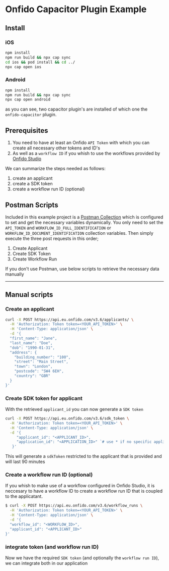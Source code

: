 # Onfido Capacitor Plugin Example

## Install

### iOS

```bash
npm install
npm run build && npx cap sync
cd ios && pod install && cd ../
npx cap open ios
```

### Android

```bash
npm install
npm run build && npx cap sync
npx cap open android
```

as you can see, two capacitor plugin's are installed of which one the `onfido-capacitor` plugin.

## Prerequisites

1. You need to have at least an Onfido `API Token` with which you can create all necessary other tokens and ID's
2. As well as a `workflow ID` if you whish to use the workflows provided by [Onfido Studio](https://onfido.com/solutions/studio/)

We can summarize the steps needed as follows:

1. create an applicant
2. create a SDK token
3. create a workflow run ID (optional)

## Postman Scripts

Included in this example project is a [Postman Collection](./Onfido.postman_collection.json) which is configured to set and get the necessary variables dynamically. You only need to set the `API_TOKEN` and `WORKFLOW_ID_FULL_IDENTIFICATION` or `WORKFLOW_ID_DOCUMENT_IDENTIFICATION` collection variables. Then simply execute the three post requests in this order;

1. Create Applicant
2. Create SDK Token
3. Create Workflow Run

If you don't use Postman, use below scripts to retrieve the necessary data manually

---

## Manual scripts

### Create an applicant

```bash
curl -X POST https://api.eu.onfido.com/v3.6/applicants/ \
  -H 'Authorization: Token token=<YOUR_API_TOKEN>' \
  -H 'Content-Type: application/json' \
  -d '{
  "first_name": "Jane",
  "last_name": "Doe",
  "dob": "1990-01-31",
  "address": {
    "building_number": "100",
    "street": "Main Street",
    "town": "London",
    "postcode": "SW4 6EH",
    "country": "GBR"
  }
}'
```

### Create SDK token for applicant

With the retrieved `applicant_id` you can now generate a `SDK token`

```bash
curl -X POST https://api.eu.onfido.com/v3.6/sdk_token \
  -H 'Authorization: Token token=<YOUR_API_TOKEN>' \
  -H 'Content-Type: application/json' \
  -d '{
     "applicant_id": "<APPLICANT_ID>",
     "application_id": "<APPLICATION_ID>" `# use * if no specific application ID is necessary
   }'
```

This will generate a `sdkToken` restricted to the applicant that is provided and will last 90 minutes

### Create a workflow run ID (optional)

If you whish to make use of a workflow configured in Onfido Studio, it is neccesary to have a workflow ID to create a workflow run ID that is coupled to the applicatant.

```bash
$ curl -X POST https://api.eu.onfido.com/v3.6/workflow_runs \
  -H 'Authorization: Token token=<YOUR_API_TOKEN>' \
  -H 'Content-Type: application/json' \
  -d '{
  "workflow_id": "<WORKFLOW_ID>",
  "applicant_id": "<APPLICANT_ID>"
}'
```

### integrate token (and workflow run ID)

Now we have the required `SDK token` (and optionally the `workflow run ID`), we can integrate both in our application
